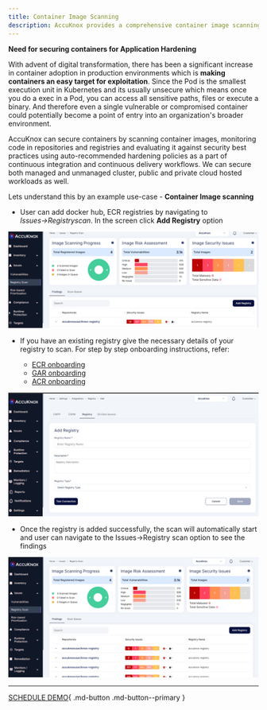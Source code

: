 ```yaml
---
title: Container Image Scanning
description: AccuKnox provides a comprehensive container image scanning solution that helps you identify and remediate vulnerabilities in your container images, ensuring that your applications are secure and protected from potential threats.
---
```


**Need for securing containers for Application Hardening**

With advent of digital transformation, there has been a significant increase in container adoption in production environments which is **making containers an easy target for exploitation**. Since the Pod is the smallest execution unit in Kubernetes and its usually unsecure which means once you do a exec in a Pod, you can access all sensitive paths, files or execute a binary. And therefore even a single vulnerable or compromised container could potentially become a point of entry into an organization's broader environment.

AccuKnox can secure containers by scanning container images, monitoring code in repositories and registries and evaluating it against security best practices using auto-recommended hardening policies as a part of continuous integration and continuous delivery workflows. We can secure both managed and unmanaged cluster, public and private cloud hosted workloads as well.

Lets understand this by an example use-case - **Container Image scanning**


+ User can add docker hub, ECR registries by navigating to *Issues→Registryscan*. In the screen click **Add Registry** option

![](images/image-scan-1.png)

+ If you have an existing registry give the necessary details of your registry to scan. For step by step onboarding instructions, refer:

    - [ECR onboarding](../how-to/ecr.md)
    - [GAR onboarding](../how-to/gar.md)
    - [ACR onboarding](../how-to/acr.md)

![](images/image-scan-2.png)


+ Once the registry is added successfully, the scan will automatically start and user can navigate to the Issues→Registry scan option to see the findings

![](images/image-scan-3.png)

- - -
[SCHEDULE DEMO](https://www.accuknox.com/contact-us){ .md-button .md-button--primary }

